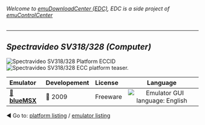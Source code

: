 ###### Welcome to [emuDownloadCenter (EDC)](https://github.com/PhoenixInteractiveNL/emuDownloadCenter/wiki/), EDC is a side project of [emuControlCenter](https://github.com/PhoenixInteractiveNL/emuControlCenter/wiki/)
***
## _Spectravideo SV318/328 (Computer)_
![](https://raw.githubusercontent.com/wiki/PhoenixInteractiveNL/emuDownloadCenter/images_platform/ecc_sv318_cell.png "Spectravideo SV318/328 Platform ECCID")
![](https://raw.githubusercontent.com/wiki/PhoenixInteractiveNL/emuDownloadCenter/images_platform/ecc_sv318_teaser.png "Spectravideo SV318/328 ECC platform teaser.")

| Emulator | Developement | License | Language |
|:---------|:-------------|:--------|:--------:|
| [:file_folder: **blueMSX**](https://github.com/PhoenixInteractiveNL/emuDownloadCenter/wiki/Emulator-bluemsx#menu) | :red_circle: 2009 | Freeware | ![](https://raw.githubusercontent.com/wiki/PhoenixInteractiveNL/emuDownloadCenter/images_flags/icon_flag_EN_24.png "Emulator GUI language: English") |

:arrow_backward: Go to: [platform listing](https://github.com/PhoenixInteractiveNL/emuDownloadCenter/wiki/EDC-Platform-List) / [emulator listing](https://github.com/PhoenixInteractiveNL/emuDownloadCenter/wiki/EDC-Emulator-List)
